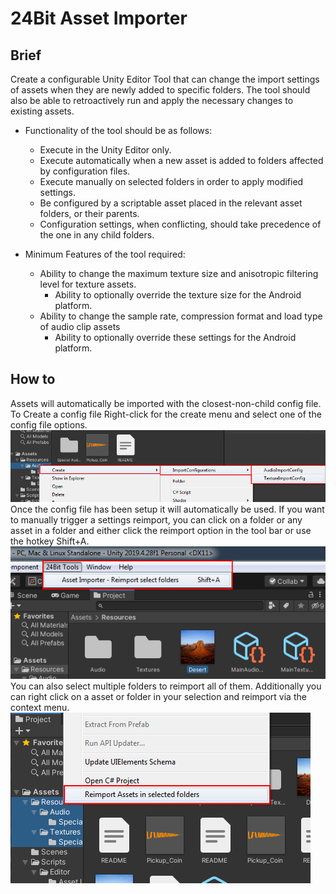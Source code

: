 # 24Bit Asset Importer

## Brief
Create a configurable Unity Editor Tool that can change the import settings of assets when they are newly added to specific folders. The tool should also be able to retroactively run and apply the necessary changes to existing assets.

* Functionality of the tool should be as follows:
  * Execute in the Unity Editor only.
  * Execute automatically when a new asset is added to folders affected by configuration files.
  * Execute manually on selected folders in order to apply modified settings.
  * Be configured by a scriptable asset placed in the relevant asset folders, or their parents.
  * Configuration settings, when conflicting, should take precedence of the one in any child folders.

* Minimum Features of the tool required:
  * Ability to change the maximum texture size and anisotropic filtering level for texture assets.
    * Ability to optionally override the texture size for the Android platform.
  * Ability to change the sample rate, compression format and load type of audio clip assets
    * Ability to optionally override these settings for the Android platform.

## How to

Assets will automatically be imported with the closest-non-child config file.
<br />
To Create a config file Right-click for the create menu and select one of the config file options.
<br />
![CreateMenu](Images/CreateMenu.png)
<br />
Once the config file has been setup it will automatically be used.
If you want to manually trigger a settings reimport, you can click on a folder or any asset in a folder and either click the reimport option in the tool bar or use the hotkey Shift+A.
<br />
![ToolBarMenu](Images/ToolBarMenu.png)
<br />
You can also select multiple folders to reimport all of them. Additionally you can right click on a asset or folder in your selection and reimport via the context menu.
<br />
![RightClickMenu](Images/RightClickMenu.png)